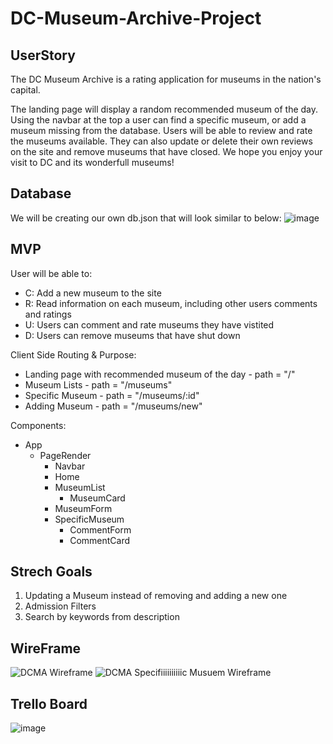 # DC-Museum-Archive-Project

## UserStory
The DC Museum Archive is a rating application for museums in the nation's capital.

The landing page will display a random recommended museum of the day. Using the navbar at the top a user can find a specific museum, or add a museum missing from the database. Users will be able to review and rate the museums available. They can also update or delete their own reviews on the site and remove museums that have closed. We hope you enjoy your visit to DC and its wonderfull museums!

## Database
We will be creating our own db.json that will look similar to below:
![image](https://github.com/Kmlove/DC-Metro-Archive-Project/assets/139454639/5aacb8b1-364d-4660-aa2f-e6a441f5ab1c)

## MVP
User will be able to:
* C: Add a new museum to the site 
* R: Read information on each museum, including other users comments and ratings
* U: Users can comment and rate museums they have vistited 
* D: Users can remove museums that have shut down
 
Client Side Routing & Purpose:
* Landing page with recommended museum of the day - path = "/"
* Museum Lists - path = "/museums"
* Specific Museum - path = "/museums/:id"
* Adding Museum - path = "/museums/new"

Components:
* App
  * PageRender
    * Navbar
    * Home
    * MuseumList
      * MuseumCard
    * MuseumForm
    * SpecificMuseum
      * CommentForm
      * CommentCard


## Strech Goals
1. Updating a Museum instead of removing and adding a new one
2. Admission Filters
3. Search by keywords from description

## WireFrame
![DCMA Wireframe](https://github.com/Kmlove/DC-Metro-Archive-Project/assets/139454639/f8c8ad4f-59fd-4566-b684-68d458216827)
![DCMA Specifiiiiiiiiiic Musuem Wireframe](https://github.com/Kmlove/DC-Metro-Archive-Project/assets/139454639/f6071c4b-d8a4-4847-b8be-e33b733cd254)


## Trello Board
![image](https://github.com/Kmlove/DC-Metro-Archive-Project/assets/106281281/747c2f2b-8363-40e9-a136-16fc8a607324)
